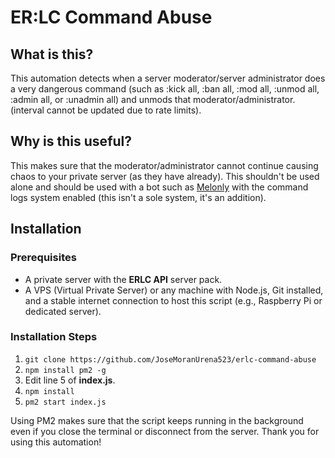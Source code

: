 # ER:LC Command Abuse

## What is this?
This automation detects when a server moderator/server administrator does a very dangerous command (such as :kick all, :ban all, :mod all, :unmod all, :admin all, or :unadmin all) and unmods that moderator/administrator. (interval cannot be updated due to rate limits).

## Why is this useful?
This makes sure that the moderator/administrator cannot continue causing chaos to your private server (as they have already). This shouldn't be used alone and should be used with a bot such as [Melonly](https://melonly.xyz/) with the command logs system enabled (this isn't a sole system, it's an addition).

## Installation
### Prerequisites
- A private server with the **ERLC API** server pack.
- A VPS (Virtual Private Server) or any machine with Node.js, Git installed, and a stable internet connection to host this script (e.g., Raspberry Pi or dedicated server).

### Installation Steps
1. `git clone https://github.com/JoseMoranUrena523/erlc-command-abuse`
2. `npm install pm2 -g`
3. Edit line 5 of **index.js**.
4. `npm install`
5. `pm2 start index.js`

Using PM2 makes sure that the script keeps running in the background even if you close the terminal or disconnect from the server. Thank you for using this automation!
